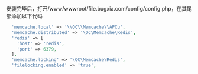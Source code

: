 安装完毕后，打开/www/wwwroot/file.bugxia.com/config/config.php，在其尾部添加以下代码

```php
  'memcache.local' => '\\OC\\Memcache\\APCu',
  'memcache.distributed' => '\OC\Memcache\Redis',
  'redis' => [
    'host' => 'redis',
    'port' => 6379,
  ],
  'memcache.locking' => '\OC\Memcache\Redis',
  'filelocking.enabled' => 'true',
```